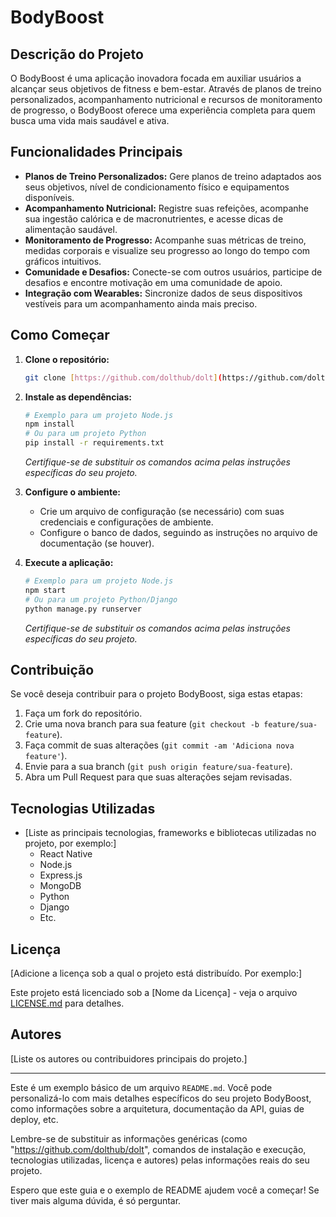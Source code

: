 # BodyBoost

## Descrição do Projeto

O BodyBoost é uma aplicação inovadora focada em auxiliar usuários a alcançar seus objetivos de fitness e bem-estar. Através de planos de treino personalizados, acompanhamento nutricional e recursos de monitoramento de progresso, o BodyBoost oferece uma experiência completa para quem busca uma vida mais saudável e ativa.

## Funcionalidades Principais

* **Planos de Treino Personalizados:** Gere planos de treino adaptados aos seus objetivos, nível de condicionamento físico e equipamentos disponíveis.
* **Acompanhamento Nutricional:** Registre suas refeições, acompanhe sua ingestão calórica e de macronutrientes, e acesse dicas de alimentação saudável.
* **Monitoramento de Progresso:** Acompanhe suas métricas de treino, medidas corporais e visualize seu progresso ao longo do tempo com gráficos intuitivos.
* **Comunidade e Desafios:** Conecte-se com outros usuários, participe de desafios e encontre motivação em uma comunidade de apoio.
* **Integração com Wearables:** Sincronize dados de seus dispositivos vestíveis para um acompanhamento ainda mais preciso.

## Como Começar

1.  **Clone o repositório:**
    ```bash
    git clone [https://github.com/dolthub/dolt](https://github.com/dolthub/dolt)
    ```

2.  **Instale as dependências:**
    ```bash
    # Exemplo para um projeto Node.js
    npm install
    # Ou para um projeto Python
    pip install -r requirements.txt
    ```
    *Certifique-se de substituir os comandos acima pelas instruções específicas do seu projeto.*

3.  **Configure o ambiente:**
    * Crie um arquivo de configuração (se necessário) com suas credenciais e configurações de ambiente.
    * Configure o banco de dados, seguindo as instruções no arquivo de documentação (se houver).

4.  **Execute a aplicação:**
    ```bash
    # Exemplo para um projeto Node.js
    npm start
    # Ou para um projeto Python/Django
    python manage.py runserver
    ```
    *Certifique-se de substituir os comandos acima pelas instruções específicas do seu projeto.*

## Contribuição

Se você deseja contribuir para o projeto BodyBoost, siga estas etapas:

1.  Faça um fork do repositório.
2.  Crie uma nova branch para sua feature (`git checkout -b feature/sua-feature`).
3.  Faça commit de suas alterações (`git commit -am 'Adiciona nova feature'`).
4.  Envie para a sua branch (`git push origin feature/sua-feature`).
5.  Abra um Pull Request para que suas alterações sejam revisadas.

## Tecnologias Utilizadas

* [Liste as principais tecnologias, frameworks e bibliotecas utilizadas no projeto, por exemplo:]
    * React Native
    * Node.js
    * Express.js
    * MongoDB
    * Python
    * Django
    * Etc.

## Licença

[Adicione a licença sob a qual o projeto está distribuído. Por exemplo:]

Este projeto está licenciado sob a [Nome da Licença] - veja o arquivo [LICENSE.md](LICENSE.md) para detalhes.

## Autores

[Liste os autores ou contribuidores principais do projeto.]

---

Este é um exemplo básico de um arquivo `README.md`. Você pode personalizá-lo com mais detalhes específicos do seu projeto BodyBoost, como informações sobre a arquitetura, documentação da API, guias de deploy, etc.

Lembre-se de substituir as informações genéricas (como "https://github.com/dolthub/dolt", comandos de instalação e execução, tecnologias utilizadas, licença e autores) pelas informações reais do seu projeto.

Espero que este guia e o exemplo de README ajudem você a começar! Se tiver mais alguma dúvida, é só perguntar. 